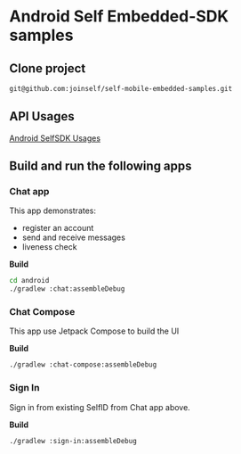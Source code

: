 # Android Self Embedded-SDK samples

## Clone project

```bash
git@github.com:joinself/self-mobile-embedded-samples.git
```


## API Usages

[Android SelfSDK Usages](USAGE.md)


## Build and run the following apps

### Chat app
This app demonstrates:
- register an account 
- send and receive messages
- liveness check

__Build__
```bash
cd android
./gradlew :chat:assembleDebug
```

### Chat Compose
This app use Jetpack Compose to build the UI

__Build__
```bash
./gradlew :chat-compose:assembleDebug
```


### Sign In
Sign in from existing SelfID from Chat app above.

__Build__
```bash
./gradlew :sign-in:assembleDebug
```